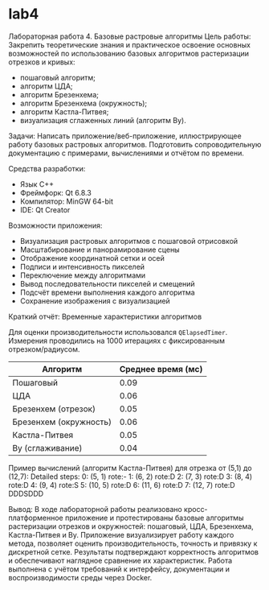 # lab4
Лабораторная работа 4. Базовые растровые алгоритмы
Цель работы: 
Закрепить теоретические знания и практическое освоение основных возможностей по использованию базовых алгоритмов растеризации отрезков и кривых:
- пошаговый алгоритм;
- алгоритм ЦДА;
- алгоритм Брезенхема;
- алгоритм Брезенхема (окружность);
- алгоритм Кастла-Питвея;
- визуализация сглаженных линий (алгоритм Ву).

Задачи:
Написать приложение/веб-приложение, иллюстрирующее работу базовых
растровых алгоритмов. Подготовить сопроводительную документацию с примерами, вычислениями и отчётом по времени.

Средства разработки: 

- Язык C++
- Фреймфорк: Qt 6.8.3
- Компилятор: MinGW 64-bit
- IDE: Qt Creator

Возможности приложения:

- Визуализация растровых алгоритмов с пошаговой отрисовкой
- Масштабирование и панорамирование сцены
- Отображение координатной сетки и осей
- Подписи и интенсивность пикселей
- Переключение между алгоритмами
- Вывод последовательности пикселей и смещений
- Подсчёт времени выполнения каждого алгоритма
- Сохранение изображения с визуализацией

Краткий отчёт: Временные характеристики алгоритмов

Для оценки производительности использовался `QElapsedTimer`. 
Измерения проводились на 1000 итерациях с фиксированным отрезком/радиусом.

| Алгоритм               | Среднее время (мс)|
|------------------------|-------------------|
| Пошаговый              | 0.09              |
| ЦДА                    | 0.06              |
| Брезенхем (отрезок)    | 0.05              |
| Брезенхем (окружность) | 0.06              |
| Кастла-Питвея          | 0.05              |
| Ву (сглаживание)       | 0.04              |


Пример вычислений (алгоритм Кастла-Питвея) для отрезка от (5,1) до (12,7):
Detailed steps:
0: (5, 1) rote:-
1: (6, 2) rote:D
2: (7, 3) rote:D
3: (8, 4) rote:D
4: (9, 4) rote:S
5: (10, 5) rote:D
6: (11, 6) rote:D
7: (12, 7) rote:D
DDDSDDD
    
Вывод: В ходе лабораторной работы реализовано кросс-платформенное приложение и протестированы базовые алгоритмы растеризации отрезков и окружностей: пошаговый, ЦДА, Брезенхема, Кастла-Питвея и Ву. Приложение визуализирует работу каждого метода, позволяет оценить производительность, точность и привязку к дискретной сетке. Результаты подтверждают корректность алгоритмов и обеспечивают наглядное сравнение их характеристик. Работа выполнена с учётом требований к интерфейсу, документации и воспроизводимости среды через Docker.





